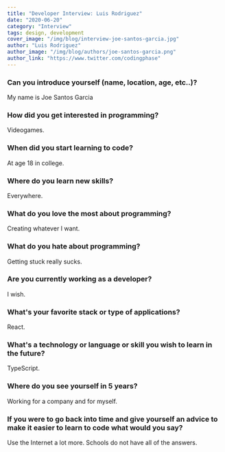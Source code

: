 ```yaml
---
title: "Developer Interview: Luis Rodriguez"
date: "2020-06-20"
category: "Interview"
tags: design, development
cover_image: "/img/blog/interview-joe-santos-garcia.jpg"
author: "Luis Rodriguez"
author_image: "/img/blog/authors/joe-santos-garcia.png"
author_link: "https://www.twitter.com/codingphase"
---
```


### Can you introduce yourself (name, location, age, etc..)?

My name is Joe Santos Garcia

### How did you get interested in programming?

Videogames.

### When did you start learning to code?

At age 18 in college.

### Where do you learn new skills?

Everywhere.

### What do you love the most about programming?

Creating whatever I want.

### What do you hate about programming?

Getting stuck really sucks.

### Are you currently working as a developer?

I wish.

### What's your favorite stack or type of applications?

React.

### What's a technology or language or skill you wish to learn in the future?

TypeScript.

### Where do you see yourself in 5 years?

Working for a company and for myself.

### If you were to go back into time and give yourself an advice to make it easier to learn to code what would you say?

Use the Internet a lot more. Schools do not have all of the answers.
